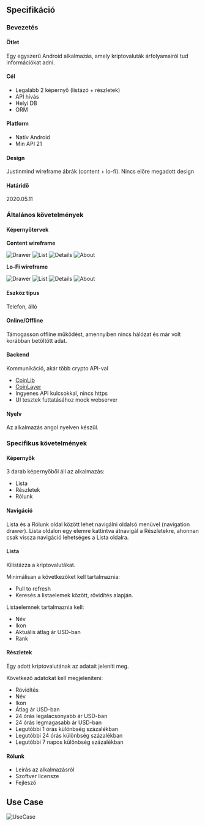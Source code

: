 ## Specifikáció

### Bevezetés

#### Ötlet

Egy egyszerű Android alkalmazás, amely kriptovaluták árfolyamairól tud információkat adni.

#### Cél

- Legalább 2 képernyő (listázó + részletek)
- API hívás
- Helyi DB
- ORM
    
#### Platform
    
- Natív Android
- Min API 21
    
#### Design

Justinmind wireframe ábrák (content + lo-fi).
Nincs előre megadott design
    
#### Határidő

2020.05.11
    
### Általános követelmények

#### Képernyőtervek

**Content wireframe**

![Drawer](/docs/images/content/Drawer.png)
![List](/docs/images/content/List.png)
![Details](/docs/images/content/Details.png)
![About](/docs/images/content/About.png)

**Lo-Fi wireframe**

![Drawer](/docs/images/lo-fi/Drawer.png)
![List](/docs/images/lo-fi/List.png)
![Details](/docs/images/lo-fi/Detail.png)
![About](/docs/images/lo-fi/About.png)
    
#### Eszköz típus

Telefon, álló
    
#### Online/Offline

Támogasson offline működést, amennyiben nincs hálózat és már volt korábban betöltött adat.
    
#### Backend

Kommunikáció, akár több crypto API-val
- [CoinLib](https://coinlib.io/)
- [CoinLayer](http://coinlayer.com/)
- Ingyenes API kulcsokkal, nincs https
- UI tesztek futtatásához mock webserver

#### Nyelv

Az alkalmazás angol nyelven készül.

### Specifikus követelmények

#### Képernyők

3 darab képernyőből áll az alkalmazás:
- Lista
- Részletek
- Rólunk

#### Navigáció

Lista és a Rólunk oldal között lehet navigálni oldalsó menüvel (navigation drawer). Lista oldalon egy elemre kattintva átnavigál a Részletekre, ahonnan csak vissza navigáció lehetséges a Lista oldalra.

#### Lista

Kilistázza a kriptovalutákat.

Minimálisan a következőket kell tartalmaznia:
- Pull to refresh
- Keresés a listaelemek között, rövidítés alapján.

Listaelemnek tartalmaznia kell:
- Név
- Ikon
- Aktuális átlag ár USD-ban
- Rank

#### Részletek

Egy adott kriptovalutának az adatait jeleníti meg.

Következő adatokat kell megjeleníteni:
- Rövidítés
- Név
- Ikon
- Átlag ár USD-ban
- 24 órás legalacsonyabb ár USD-ban
- 24 órás legmagasabb ár USD-ban
- Legutóbbi 1 órás különbség százalékban
- Legutóbbi 24 órás különbség százalékban
- Legutóbbi 7 napos különbség százalékban

#### Rólunk

- Leírás az alkalmazásról
- Szoftver licensze
- Fejlesző

## Use Case

![UseCase](/docs/images/diagrams/use-case.png)
